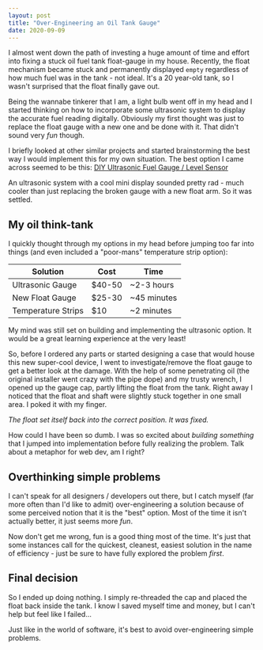 ```yaml
---
layout: post
title: "Over-Engineering an Oil Tank Gauge"
date: 2020-09-09
---
```



I almost went down the path of investing a huge amount of time and effort into fixing a stuck oil fuel tank float-gauge in my house. Recently, the float mechanism became stuck and permanently displayed `empty` regardless of how much fuel was in the tank - not ideal. It's a 20 year-old tank, so I wasn't surprised that the float finally gave out. 

Being the wannabe tinkerer that I am, a light bulb went off in my head and I started thinking on how to incorporate some ultrasonic system to display the accurate fuel reading digitally. Obviously my first thought was just to replace the float gauge with a new one and be done with it. That didn't sound very *fun* though.

I briefly looked at other similar projects and started brainstorming the best way I would implement this for my own situation. The best option I came across seemed to be this: [DIY Ultrasonic Fuel Gauge / Level Sensor](https://scottiestech.info/2017/10/24/diy-ultrasonic-fuel-gauge-level-sensor/)

An ultrasonic system with a cool mini display sounded pretty rad - much cooler than just replacing the broken gauge with a new float arm. So it was settled.

## My oil think-tank

I quickly thought through my options in my head before jumping too far into things (and even included a "poor-mans" temperature strip option):

| Solution | Cost | Time |
|--------|-----------------|----------|
| Ultrasonic Gauge | $40-50 | ~2-3 hours |
| New Float Gauge | $25-30 | ~45 minutes |
| Temperature Strips | $10 | ~2 minutes |

My mind was still set on building and implementing the ultrasonic option. It would be a great learning experience at the very least!

So, before I ordered any parts or started designing a case that would house this new super-cool device, I went to investigate/remove the float gauge to get a better look at the damage. With the help of some penetrating oil (the original installer went crazy with the pipe dope) and my trusty wrench, I opened up the gauge cap, partly lifting the float from the tank. Right away I noticed that the float and shaft were slightly stuck together in one small area. I poked it with my finger.

*The float set itself back into the correct position. It was fixed.*

How could I have been so dumb. I was so excited about *building something* that I jumped into implementation before fully realizing the problem. Talk about a metaphor for web dev, am I right?

## Overthinking simple problems

I can't speak for all designers / developers out there, but I catch myself (far more often than I'd like to admit) over-engineering a solution because of some perceived notion that it is the "best" option. Most of the time it isn't actually better, it just seems more *fun*.

Now don't get me wrong, fun is a good thing most of the time. It's just that some instances call for the quickest, cleanest, easiest solution in the name of efficiency - just be sure to have fully explored the problem *first*.

## Final decision

So I ended up doing nothing. I simply re-threaded the cap and placed the float back inside the tank. I know I saved myself time and money, but I can't help but feel like I failed...

Just like in the world of software, it's best to avoid over-engineering simple problems.
